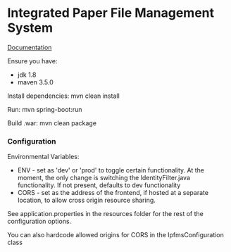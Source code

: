 # Integrated Paper File Management System

[Documentation](https://docs.google.com/document/d/1Z7Cqh9w_Z1mIrdK_GDnlKrDEtlHih-Q98lKckrJNLHY/edit?usp=sharing)

Ensure you have:
+ jdk 1.8
+ maven 3.5.0

Install dependencies: mvn clean install

Run: mvn spring-boot:run

Build .war: mvn clean package

### Configuration
Environmental Variables:
+ ENV - set as 'dev' or 'prod' to toggle certain functionality. At the moment, the only change is switching the IdentityFilter.java functionality. If not present, defaults to dev functionality
+ CORS - set as the address of the frontend, if hosted at a separate location, to allow cross origin resource sharing.

See application.properties in the resources folder for the rest of the configuration options.

You can also hardcode allowed origins for CORS in the IpfmsConfiguration class
